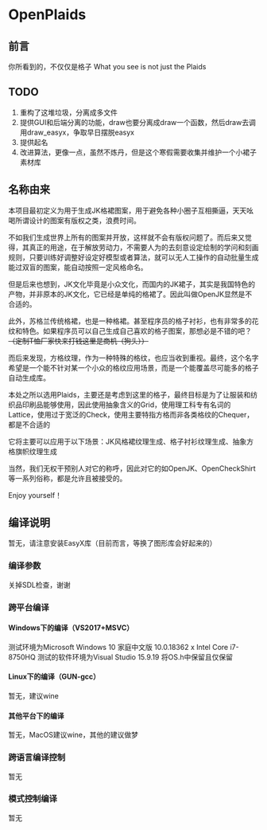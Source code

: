 # OpenPlaids

## 前言
你所看到的，不仅仅是格子
What you see is not just the Plaids

## TODO

1. 重构了这堆垃圾，分离成多文件
2. 提供GUI和后端分离的功能，draw也要分离成draw一个函数，然后draw去调用draw_easyx，争取早日摆脱easyx
3. 提供起名
4. 改进算法，更像一点，虽然不炼丹，但是这个寒假需要收集并维护一个小裙子素材库

## 名称由来

本项目最初定义为用于生成JK格裙图案，用于避免各种小圈子互相撕逼，天天吆喝所谓设计的图案有版权之类，浪费时间。

不如我们生成世界上所有的图案并开放，这样就不会有版权问题了。而后来又觉得，其真正的用途，在于解放劳动力，不需要人为的去刻意设定绘制的学问和刻画规则，只要训练好调整好设定好模型或者算法，就可以无人工操作的自动批量生成能过双盲的图案，能自动按照一定风格命名。

但是后来也想到，JK文化毕竟是小众文化，而国内的JK裙子，其实是我国特色的产物，并非原本的JK文化，它已经是单纯的格裙了。因此叫做OpenJK显然是不合适的。

此外，苏格兰传统格裙，也是一种格裙。甚至程序员的格子衬衫，也有非常多的花纹和特色。如果程序员可以自己生成自己喜欢的格子图案，那想必是不错的吧？~~（定制T恤厂家快来打钱这里是商机（狗头））~~

而后来发现，方格纹理，作为一种特殊的格纹，也应当收到重视。最终，这个名字希望是一个能不针对某一个小众的格纹应用场景，而是一个能覆盖尽可能多的格子自动生成库。

本处之所以选用Plaids，主要还是考虑到这里的格子，最终目标是为了让服装和纺织品印刷品能够使用，因此使用抽象含义的Grid，使用理工科专有名词的Lattice，使用过于宽泛的Check，使用主要特指方格而非各类格纹的Chequer，都是不合适的

它将主要可以应用于以下场景：JK风格裙纹理生成、格子衬衫纹理生成、抽象方格旗帜纹理生成

当然，我们无权干预别人对它的称呼，因此对它的如OpenJK、OpenCheckShirt等一系列俗称，都是允许且被接受的。

Enjoy yourself！

## 编译说明
暂无，请注意安装EasyX库（目前而言，等换了图形库会好起来的）

### 编译参数
关掉SDL检查，谢谢

### 跨平台编译
#### Windows下的编译（VS2017+MSVC）
测试环境为Microsoft Windows 10 家庭中文版 10.0.18362 x Intel Core i7-8750HQ
测试的软件环境为Visual Studio 15.9.19
将OS.h中保留且仅保留
#### Linux下的编译（GUN-gcc）
暂无，建议wine
#### 其他平台下的编译
暂无，MacOS建议wine，其他的建议做梦
### 跨语言编译控制
暂无
### 模式控制编译
暂无
